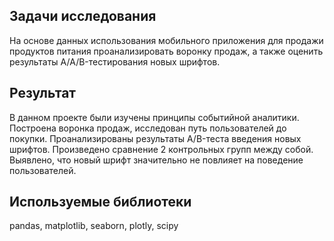 ## Задачи исследования

На основе данных использования мобильного приложения для продажи продуктов питания проанализировать воронку продаж, а также оценить результаты A/A/B-тестирования новых шрифтов.

## Результат

В данном проекте были изучены принципы событийной аналитики. Построена
воронка продаж, исследован путь пользователей до покупки. Проанализированы
результаты A/B-теста введения новых шрифтов. Произведено сравнение 2 контрольных групп между
собой. Выявлено, что новый шрифт значительно не повлияет на поведение пользователей.

## Используемые библиотеки
pandas, matplotlib, seaborn, plotly, scipy
